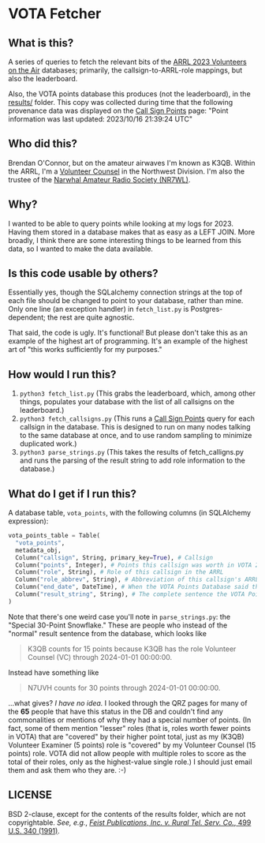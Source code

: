# VOTA Fetcher

## What is this?

A series of queries to fetch the relevant bits of the [ARRL 2023 Volunteers on the Air](https://vota.arrl.org/) databases; primarily, the callsign-to-ARRL-role mappings, but also the leaderboard.

Also, the VOTA points database this produces (not the leaderboard), in the [results/](results/) folder. This copy was collected during time that the following provenance data was displayed on the [Call Sign Points](https://vota.arrl.org/callPoints.php) page: "Point information was last updated: 2023/10/16 21:39:24 UTC"

## Who did this?

Brendan O'Connor, but on the amateur airwaves I'm known as K3QB. Within the ARRL, I'm a [Volunteer Counsel](https://www.arrl.org/vc-description) in the Northwest Division. I'm also the trustee of the [Narwhal Amateur Radio Society (NR7WL)](https://nars.narwhal.be).

## Why?

I wanted to be able to query points while looking at my logs for 2023. Having them stored in a database makes that as easy as a LEFT JOIN. More broadly, I think there are some interesting things to be learned from this data, so I wanted to make the data available.

## Is this code usable by others?

Essentially yes, though the SQLalchemy connection strings at the top of each file should be changed to point to your database, rather than mine. Only one line (an exception handler) in `fetch_list.py` is Postgres-dependent; the rest are quite agnostic.

That said, the code is ugly. It's functional! But please don't take this as an example of the highest art of programming. It's an example of the highest art of "this works sufficiently for my purposes."

## How would I run this?

1. `python3 fetch_list.py` (This grabs the leaderboard, which, among other things, populates your database with the list of all callsigns on the leaderboard.)
2. `python3 fetch_callsigns.py` (This runs a [Call Sign Points](https://vota.arrl.org/callPoints.php) query for each callsign in the database. This is designed to run on many nodes talking to the same database at once, and to use random sampling to minimize duplicated work.)
3. `python3 parse_strings.py` (This takes the results of fetch_calligns.py and runs the parsing of the result string to add role information to the database.)

## What do I get if I run this?

A database table, `vota_points`, with the following columns (in SQLAlchemy expression):

```python
vota_points_table = Table(
  "vota_points",
  metadata_obj,
  Column("callsign", String, primary_key=True), # Callsign
  Column("points", Integer), # Points this callsign was worth in VOTA 2023
  Column("role", String), # Role of this callsign in the ARRL
  Column("role_abbrev", String), # Abbreviation of this callsign's ARRL role
  Column("end_date", DateTime), # When the VOTA Points Database said their role was up for renewal
  Column("result_string", String), # The complete sentence the VOTA Points Database returned for this callsign
)
```

Note that there's one weird case you'll note in `parse_strings.py`: the "Special 30-Point Snowflake." These are people who instead of the "normal" result sentence from the database, which looks like

> K3QB counts for 15 points because K3QB has the role Volunteer Counsel (VC) through 2024-01-01 00:00:00.

Instead have something like

> N7UVH counts for 30 points through 2024-01-01 00:00:00.

...what gives? _I have no idea._ I looked through the QRZ pages for many of the **65** people that have this status in the DB and couldn't find any commonalities or mentions of why they had a special number of points. (In fact, some of them mention "lesser" roles (that is, roles worth fewer points in VOTA) that are "covered" by their higher point total, just as my (K3QB) Volunteer Examiner (5 points) role is "covered" by my Volunteer Counsel (15 points) role. VOTA did not allow people with multiple roles to score as the total of their roles, only as the highest-value single role.) I should just email them and ask them who they are. :-)

## LICENSE

BSD 2-clause, except for the contents of the results folder, which are not copyrightable. *See, e.g.*, [*Feist Publications, Inc. v. Rural Tel. Serv. Co.*, 499 U.S. 340 (1991)](https://supreme.justia.com/cases/federal/us/499/340/).

